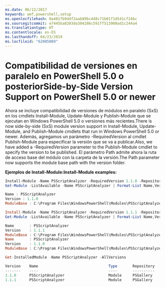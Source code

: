 ```yaml
---
ms.date: 06/12/2017
keywords: wmf,powershell,setup
ms.openlocfilehash: 0a481fb9d4f2aab89bc448c71b01f1d541cf24bc
ms.sourcegitcommit: e7445ba8203da304286c591ff513900ad1c244a4
ms.translationtype: HT
ms.contentlocale: es-ES
ms.lasthandoff: 04/23/2019
ms.locfileid: "62085089"
---
```

# <a name="side-by-side-version-support-on-powershell-50-or-newer"></a><span data-ttu-id="3dfdf-102">Compatibilidad de versiones en paralelo en PowerShell 5.0 o posterior</span><span class="sxs-lookup"><span data-stu-id="3dfdf-102">Side-by-Side Version Support on PowerShell 5.0 or newer</span></span>

<span data-ttu-id="3dfdf-103">Ahora se incluye compatibilidad de versiones de módulos en paralelo (SxS) en los cmdlets Install-Module, Update-Module y Publish-Module que se ejecutan en Windows PowerShell 5.0 o versiones más recientes.</span><span class="sxs-lookup"><span data-stu-id="3dfdf-103">There is now side-by-side (SxS) module version support in Install-Module, Update-Module, and Publish-Module cmdlets that run in Windows PowerShell 5.0 or newer.</span></span>
<span data-ttu-id="3dfdf-104">Además, agregamos un parámetro -RequiredVersion al cmdlet Publish-Module para especificar la versión que se va a publicar.</span><span class="sxs-lookup"><span data-stu-id="3dfdf-104">Also, we have added a -RequiredVersion parameter to the Publish-Module cmdlet to specify the version to be published.</span></span> <span data-ttu-id="3dfdf-105">El parámetro Path admite ahora la ruta de acceso base del módulo con la carpeta de la versión.</span><span class="sxs-lookup"><span data-stu-id="3dfdf-105">The Path parameter now supports the module base path with the version folder.</span></span>

<span data-ttu-id="3dfdf-106">**Ejemplos de Install-Module:**</span><span class="sxs-lookup"><span data-stu-id="3dfdf-106">**Install-Module examples:**</span></span>
```powershell
Install-Module -Name PSScriptAnalyzer -RequiredVersion 1.1.0 -Repository PSGallery
Get-Module -ListAvailable -Name PSScriptAnalyzer | Format-List Name,Version,ModuleBase

Name : PSScriptAnalyzer
Version : 1.1.0
ModuleBase : C:\Program Files\WindowsPowerShell\Modules\PSScriptAnalyzer\1.1.0

Install-Module -Name PSScriptAnalyzer -RequiredVersion 1.1.1 -Repository PSGallery
Get-Module -ListAvailable -Name PSScriptAnalyzer | Format-List Name,Version,ModuleBase

Name       : PSScriptAnalyzer
Version    : 1.1.1
ModuleBase : C:\Program Files\WindowsPowerShell\Modules\PSScriptAnalyzer\1.1.1
Name       : PSScriptAnalyzer
Version    : 1.1.0
ModuleBase : C:\Program Files\WindowsPowerShell\Modules\PSScriptAnalyzer\1.1.0

Get-InstalledModule -Name PSScriptAnalyzer -AllVersions

Version    Name                                Type       Repository           Description
-------    ----                                ----       ----------           -----------
1.1.0      PSScriptAnalyzer                    Module     PSGallery            PSScriptAnalyzer provides script analysis...
1.1.1      PSScriptAnalyzer                    Module     PSGallery            PSScriptAnalyzer provides script analysis...
```
